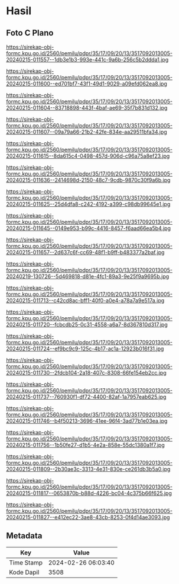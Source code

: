 # Hasil

## Foto C Plano

https://sirekap-obj-formc.kpu.go.id/2560/pemilu/pdpr/35/17/09/20/13/3517092013005-20240215-011557--1db3e1b3-993e-441c-9a6b-256c5b2ddda1.jpg

https://sirekap-obj-formc.kpu.go.id/2560/pemilu/pdpr/35/17/09/20/13/3517092013005-20240215-011600--ed701bf7-43f1-49d1-9029-a09efd062ea8.jpg

https://sirekap-obj-formc.kpu.go.id/2560/pemilu/pdpr/35/17/09/20/13/3517092013005-20240215-011604--83718898-443f-4baf-ae69-35f7b831d132.jpg

https://sirekap-obj-formc.kpu.go.id/2560/pemilu/pdpr/35/17/09/20/13/3517092013005-20240215-011607--09a79a66-21b2-42fe-834e-aa29511bfa34.jpg

https://sirekap-obj-formc.kpu.go.id/2560/pemilu/pdpr/35/17/09/20/13/3517092013005-20240215-011615--8da615c4-0498-457d-906d-c96a75a8ef23.jpg

https://sirekap-obj-formc.kpu.go.id/2560/pemilu/pdpr/35/17/09/20/13/3517092013005-20240215-011636--2414698d-2150-48c7-9cdb-9870c30f9a6b.jpg

https://sirekap-obj-formc.kpu.go.id/2560/pemilu/pdpr/35/17/09/20/13/3517092013005-20240215-011625--25d4dfa8-c242-4192-a399-c98db99645e1.jpg

https://sirekap-obj-formc.kpu.go.id/2560/pemilu/pdpr/35/17/09/20/13/3517092013005-20240215-011645--0149e953-b99c-4416-8457-f6aad66ea5b4.jpg

https://sirekap-obj-formc.kpu.go.id/2560/pemilu/pdpr/35/17/09/20/13/3517092013005-20240215-011657--2d637c6f-cc69-48f1-b9ff-b483377a2baf.jpg

https://sirekap-obj-formc.kpu.go.id/2560/pemilu/pdpr/35/17/09/20/13/3517092013005-20240219-130726--5d469818-d81e-4fc1-89a3-9e25f9a9695b.jpg

https://sirekap-obj-formc.kpu.go.id/2560/pemilu/pdpr/35/17/09/20/13/3517092013005-20240215-011713--c42cd8ac-bff1-40f0-a0e4-a78a7a9e517a.jpg

https://sirekap-obj-formc.kpu.go.id/2560/pemilu/pdpr/35/17/09/20/13/3517092013005-20240215-011720--fcbcdb25-0c31-4558-a6a7-8d367810d317.jpg

https://sirekap-obj-formc.kpu.go.id/2560/pemilu/pdpr/35/17/09/20/13/3517092013005-20240215-011724--ef9bc9c9-125c-4b17-ac1a-12923b016f31.jpg

https://sirekap-obj-formc.kpu.go.id/2560/pemilu/pdpr/35/17/09/20/13/3517092013005-20240215-011730--2fdcb104-2a18-407c-8308-66fe154eb2cc.jpg

https://sirekap-obj-formc.kpu.go.id/2560/pemilu/pdpr/35/17/09/20/13/3517092013005-20240215-011737--760930f1-df72-4400-82af-1a7957eab625.jpg

https://sirekap-obj-formc.kpu.go.id/2560/pemilu/pdpr/35/17/09/20/13/3517092013005-20240215-011746--b4f50213-3696-41ee-96f4-3ad77b1e03ea.jpg

https://sirekap-obj-formc.kpu.go.id/2560/pemilu/pdpr/35/17/09/20/13/3517092013005-20240215-011756--1b50fe27-d1b5-4e2a-858e-55dc1380a1f7.jpg

https://sirekap-obj-formc.kpu.go.id/2560/pemilu/pdpr/35/17/09/20/13/3517092013005-20240215-011809--2b30ae3c-3313-4e31-830e-ce261db3b5a0.jpg

https://sirekap-obj-formc.kpu.go.id/2560/pemilu/pdpr/35/17/09/20/13/3517092013005-20240215-011817--0653870b-b88d-4226-bc04-4c375b66f625.jpg

https://sirekap-obj-formc.kpu.go.id/2560/pemilu/pdpr/35/17/09/20/13/3517092013005-20240215-011827--e412ec22-3ae8-43cb-8253-0f4d14ae3093.jpg


## Metadata

| Key        | Value               |
| ---------- | ------------------- |
| Time Stamp | 2024-02-26 06:03:40 |
| Kode Dapil | 3508                |



